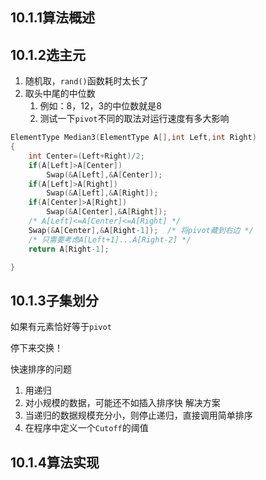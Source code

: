 ## 10.1.1算法概述
## 10.1.2选主元
1. 随机取，`rand()`函数耗时太长了
2. 取头中尾的中位数
	1. 例如：8，12，3的中位数就是8
	2. 测试一下`pivot`不同的取法对运行速度有多大影响

```C
ElementType Median3(ElementType A[],int Left,int Right)
{
	int Center=(Left+Right)/2;
	if(A[Left]>A[Center])
		Swap(&A[Left],&A[Center]);
	if(A[Left]>A[Right])
		Swap(&A[Left],&A[Right]);
	if(A[Center]>A[Right])
		Swap(&A[Center],&A[Right]);
	/* A[Left]<=A[Center]<=A[Right] */
	Swap(&A[Center],&A[Right-1]);  /* 将pivot藏到右边 */
	/* 只需要考虑A[Left+1]...A[Right-2] */
	return A[Right-1];

}
```
## 10.1.3子集划分
如果有元素恰好等于`pivot`

停下来交换！

快速排序的问题
1. 用递归
2. 对小规模的数据，可能还不如插入排序快
解决方案
1. 当递归的数据规模充分小，则停止递归，直接调用简单排序
2. 在程序中定义一个`Cutoff`的阈值
## 10.1.4算法实现
